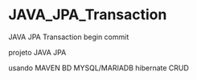 # JAVA_JPA_Transaction
JAVA JPA Transaction begin commit


projeto JAVA JPA

usando MAVEN
BD MYSQL/MARIADB
hibernate
CRUD
